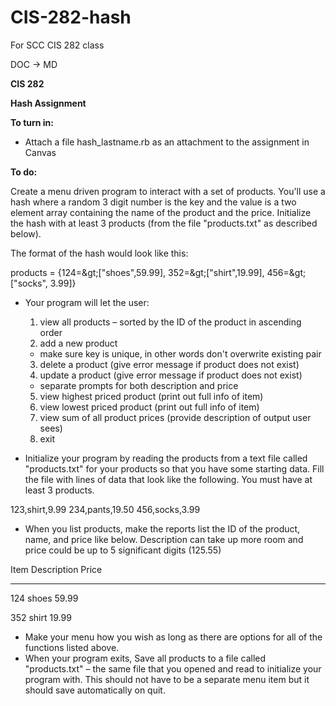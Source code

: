 # CIS-282-hash
For SCC CIS 282 class

DOC -> MD

**CIS 282**

**Hash Assignment**

**To turn in:**

- Attach a file hash\_lastname.rb as an attachment to the assignment in Canvas

**To do:**

Create a menu driven program to interact with a set of products. You&#39;ll use a hash where a random 3 digit number is the key and the value is a two element array containing the name of the product and the price. Initialize the hash with at least 3 products (from the file &quot;products.txt&quot; as described below).

The format of the hash would look like this:

products = {124=\&gt;[&quot;shoes&quot;,59.99], 352=\&gt;[&quot;shirt&quot;,19.99], 456=\&gt;[&quot;socks&quot;, 3.99]}

  - Your program will let the user:
    1. view all products – sorted by the ID of the product in ascending order
    2. add a new product
      - make sure key is unique, in other words don&#39;t overwrite existing pair
    3. delete a product (give error message if product does not exist)
    4. update a product (give error message if product does not exist)
      - separate prompts for both description and price
    5. view highest priced product (print out full info of item)
    6. view lowest priced product (print out full info of item)
    7. view sum of all product prices (provide description of output user sees)
    8. exit

- Initialize your program by reading the products from a text file called &quot;products.txt&quot; for your products so that you have some starting data. Fill the file with lines of data that look like the following. You must have at least 3 products.


123,shirt,9.99
 234,pants,19.50
 456,socks,3.99

- When you list products, make the reports list the ID of the product, name, and price like below. Description can take up more room and price could be up to 5 significant digits (125.55)

Item Description Price

----- -------------- ------

124 shoes 59.99

352 shirt 19.99

- Make your menu how you wish as long as there are options for all of the functions listed above.
- When your program exits, Save all products to a file called &quot;products.txt&quot; – the same file that you opened and read to initialize your program with. This should not have to be a separate menu item but it should save automatically on quit.

